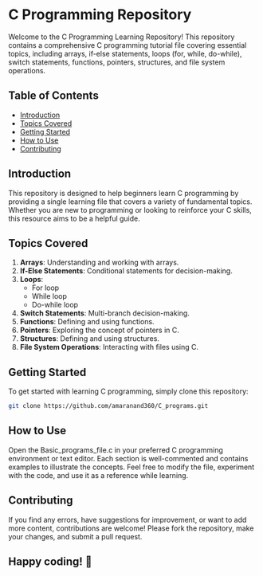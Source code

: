 # C Programming Repository

Welcome to the C Programming Learning Repository! This repository contains a comprehensive C programming tutorial file covering essential topics, including arrays, if-else statements, loops (for, while, do-while), switch statements, functions, pointers, structures, and file system operations.

## Table of Contents

- [Introduction](#introduction)
- [Topics Covered](#topics-covered)
- [Getting Started](#getting-started)
- [How to Use](#how-to-use)
- [Contributing](#contributing)

## Introduction

This repository is designed to help beginners learn C programming by providing a single learning file that covers a variety of fundamental topics. Whether you are new to programming or looking to reinforce your C skills, this resource aims to be a helpful guide.

## Topics Covered

1. **Arrays**: Understanding and working with arrays.
2. **If-Else Statements**: Conditional statements for decision-making.
3. **Loops**:
   - For loop
   - While loop
   - Do-while loop
4. **Switch Statements**: Multi-branch decision-making.
5. **Functions**: Defining and using functions.
6. **Pointers**: Exploring the concept of pointers in C.
7. **Structures**: Defining and using structures.
8. **File System Operations**: Interacting with files using C.

## Getting Started

To get started with learning C programming, simply clone this repository:

```bash
git clone https://github.com/amaranand360/C_programs.git
```
## How to Use
Open the Basic_programs_file.c in your preferred C programming environment or text editor. Each section is well-commented and contains examples to illustrate the concepts. Feel free to modify the file, experiment with the code, and use it as a reference while learning.

## Contributing
If you find any errors, have suggestions for improvement, or want to add more content, contributions are welcome! Please fork the repository, make your changes, and submit a pull request.
## Happy coding! 🚀

